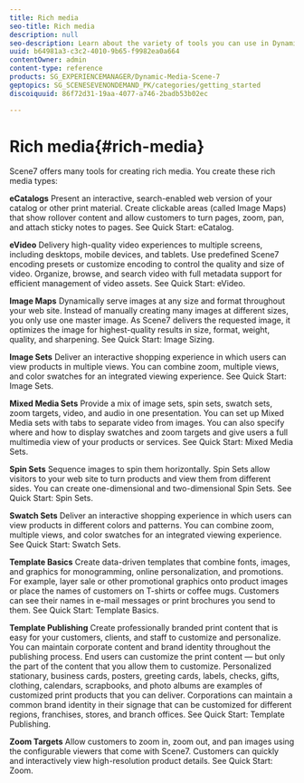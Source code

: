```yaml
---
title: Rich media
seo-title: Rich media
description: null
seo-description: Learn about the variety of tools you can use in Dynamic Media Classic to create rich media.
uuid: b64981a3-c3c2-4010-9b65-f9982ea0a664
contentOwner: admin
content-type: reference
products: SG_EXPERIENCEMANAGER/Dynamic-Media-Scene-7
geptopics: SG_SCENESEVENONDEMAND_PK/categories/getting_started
discoiquuid: 86f72d31-19aa-4077-a746-2badb53b02ec

---
```


# Rich media{#rich-media}

Scene7 offers many tools for creating rich media. You create these rich media types:

**eCatalogs** Present an interactive, search-enabled web version of your catalog or other print material. Create clickable areas (called Image Maps) that show rollover content and allow customers to turn pages, zoom, pan, and attach sticky notes to pages. See Quick Start: eCatalog.

**eVideo** Delivery high-quality video experiences to multiple screens, including desktops, mobile devices, and tablets. Use predefined Scene7 encoding presets or customize encoding to control the quality and size of video. Organize, browse, and search video with full metadata support for efficient management of video assets. See Quick Start: eVideo.

**Image Maps** Dynamically serve images at any size and format throughout your web site. Instead of manually creating many images at different sizes, you only use one master image. As Scene7 delivers the requested image, it optimizes the image for highest-quality results in size, format, weight, quality, and sharpening. See Quick Start: Image Sizing.

**Image Sets** Deliver an interactive shopping experience in which users can view products in multiple views. You can combine zoom, multiple views, and color swatches for an integrated viewing experience. See Quick Start: Image Sets.

**Mixed Media Sets** Provide a mix of image sets, spin sets, swatch sets, zoom targets, video, and audio in one presentation. You can set up Mixed Media sets with tabs to separate video from images. You can also specify where and how to display swatches and zoom targets and give users a full multimedia view of your products or services. See Quick Start: Mixed Media Sets.

**Spin Sets** Sequence images to spin them horizontally. Spin Sets allow visitors to your web site to turn products and view them from different sides. You can create one-dimensional and two-dimensional Spin Sets. See Quick Start: Spin Sets.

**Swatch Sets** Deliver an interactive shopping experience in which users can view products in different colors and patterns. You can combine zoom, multiple views, and color swatches for an integrated viewing experience. See Quick Start: Swatch Sets.

**Template Basics** Create data-driven templates that combine fonts, images, and graphics for monogramming, online personalization, and promotions. For example, layer sale or other promotional graphics onto product images or place the names of customers on T-shirts or coffee mugs. Customers can see their names in e-mail messages or print brochures you send to them. See Quick Start: Template Basics.

**Template Publishing** Create professionally branded print content that is easy for your customers, clients, and staff to customize and personalize. You can maintain corporate content and brand identity throughout the publishing process. End users can customize the print content — but only the part of the content that you allow them to customize. Personalized stationary, business cards, posters, greeting cards, labels, checks, gifts, clothing, calendars, scrapbooks, and photo albums are examples of customized print products that you can deliver. Corporations can maintain a common brand identity in their signage that can be customized for different regions, franchises, stores, and branch offices. See Quick Start: Template Publishing.

**Zoom Targets** Allow customers to zoom in, zoom out, and pan images using the configurable viewers that come with Scene7. Customers can quickly and interactively view high-resolution product details. See Quick Start: Zoom.

